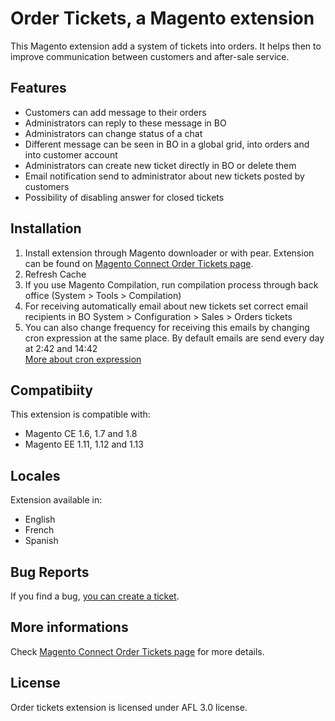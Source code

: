 Order Tickets, a Magento extension
==================================

This Magento extension add a system of tickets into orders.
It helps then to improve communication between customers and after-sale service.

## Features
 * Customers can add message to their orders
 * Administrators can reply to these message in BO
 * Administrators can change status of a chat
 * Different message can be seen in BO in a global grid, into orders and into
    customer account
 * Administrators can create new ticket directly in BO or delete them
 * Email notification send to administrator about new tickets posted by customers
 * Possibility of disabling answer for closed tickets

## Installation
1. Install extension through Magento downloader or with pear. Extension can be 
found on [Magento Connect Order Tickets page][1].
2. Refresh Cache
3. If you use Magento Compilation, run compilation process through back office (System > Tools > Compilation)
4. For receiving automatically email about new tickets set correct email 
recipients in BO System > Configuration > Sales > Orders tickets
5. You can also change frequency for receiving this emails by changing cron
expression at the same place.
By default emails are send every day at 2:42 and 14:42  
[More about cron expression][2]

## Compatibiity
This extension is compatible with:

 * Magento CE 1.6, 1.7 and 1.8
 * Magento EE 1.11, 1.12 and 1.13

## Locales
Extension available in:

 * English
 * French
 * Spanish

## Bug Reports
If you find a bug, [you can create a ticket][3].

## More informations
Check [Magento Connect Order Tickets page][1] for more details.

## License
Order tickets extension is licensed under AFL 3.0 license.

[1]: http://www.magentocommerce.com/magento-connect/laurent35240/extension/7107/order_tickets
[2]: http://en.wikipedia.org/wiki/Cron#CRON_expression
[3]: https://github.com/laurent35240/Magento-Order-tickets/issues
